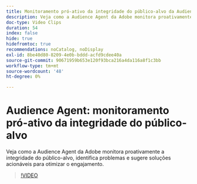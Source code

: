 ```yaml
---
title: Monitoramento pró-ativo da integridade do público-alvo da Audience Agent
description: Veja como a Audience Agent da Adobe monitora proativamente a integridade do público-alvo, identifica problemas e sugere soluções acionáveis para otimizar o engajamento.
doc-type: Video Clips
duration: 54
index: false
hide: true
hidefromtoc: true
recommendations: noCatalog, noDisplay
exl-id: 8be40d80-8209-4e0b-bddd-acfd9cdee40a
source-git-commit: 90671959b653e120f93bca216a4da116a8f1c3bb
workflow-type: tm+mt
source-wordcount: '48'
ht-degree: 0%

---
```


# Audience Agent: monitoramento pró-ativo da integridade do público-alvo

Veja como a Audience Agent da Adobe monitora proativamente a integridade do público-alvo, identifica problemas e sugere soluções acionáveis para otimizar o engajamento.

<!-- 65_S653_3442539_53_audience-agent-proactive-audience-health-monitoring -->
>[!VIDEO](https://video.tv.adobe.com/v/3459753/?learn=on&enablevpops=true&captions=por_br)
